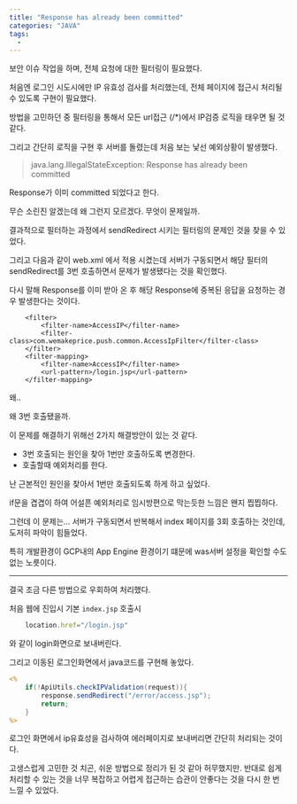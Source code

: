 ```yaml
---
title: "Response has already been committed"
categories: "JAVA"
tags:
  - 
---
```


보안 이슈 작업을 하며, 전체 요청에 대한 필터링이 필요했다.

처음엔 로그인 시도시에만 IP 유효성 검사를 처리했는데, 전체 페이지에 접근시 처리될 수 있도록 구현이 필요했다.

방법을 고민하던 중 필터링을 통해서 모든 url접근 (/*)에서 IP검증 로직을 태우면 될 것 같다.

그리고 간단히 로직을 구현 후 서버를 돌렸는데 처음 보는 낯선 예외상황이 발생했다.

> java.lang.IllegalStateException: Response has already been committed

Response가 이미 committed 되었다고 한다.

무슨 소린진 알겠는데 왜 그런지 모르겠다. 무엇이 문제일까.

결과적으로 필터하는 과정에서 sendRedirect 시키는 필터링의 문제인 것을 찾을 수 있었다.

그리고 다음과 같이 web.xml 에서 적용 시켰는데 서버가 구동되면서 해당 필터의 sendRedirect를 3번 호출하면서 문제가 발생됐다는 것을 확인했다.

다시 말해 Response를 이미 받아 온 후 해당 Response에 중복된 응답을 요청하는 경우 발생한다는 것이다.

~~~
    <filter>
        <filter-name>AccessIP</filter-name>
        <filter-class>com.wemakeprice.push.common.AccessIpFilter</filter-class>
    </filter>
    <filter-mapping>
        <filter-name>AccessIP</filter-name>
        <url-pattern>/login.jsp</url-pattern>
    </filter-mapping>
~~~

왜..

왜 3번 호출됐을까.

이 문제를 해결하기 위해선 2가지 해결방안이 있는 것 같다.

- 3번 호출되는 원인을 찾아 1번만 호출하도록 변경한다.
- 호출할때 예외처리를 한다.

난 근본적인 원인을 찾아서 1번만 호출되도록 하게 하고 싶었다.

if문을 겹겹이 하여 어설픈 예외처리로 임시방편으로 막는듯한 느낌은 왠지 찝찝하다.

그런데 이 문제는... 서버가 구동되면서 반복해서 index 페이지를 3회 호출하는 것인데, 도저히 파악이 힘들었다.

특히 개발환경이 GCP내의 App Engine 환경이기 떄문에 was서버 설정을 확인할 수도 없는 노릇이다.

---

결국 조금 다른 방법으로 우회하여 처리했다.

처음 웹에 진입시 기본 <code>index.jsp</code> 호출시 

~~~javascript
    location.href="/login.jsp"
~~~

와 같이 login화면으로 보내버린다.

그리고 이동된 로그인화면에서 java코드를 구현해 놓았다.

~~~jsp
<%
    if(!ApiUtils.checkIPValidation(request)){
        response.sendRedirect("/error/access.jsp");
        return;
    }
%>
~~~
로그인 화면에서 ip유효성을 검사하여 에러페이지로 보내버리면 간단히 처리되는 것이다.

고생스럽게 고민한 것 치곤, 쉬운 방법으로 정리가 된 것 같아 허무했지만. 반대로 쉽게 처리할 수 있는 것을 너무 복잡하고 어렵게 접근하는 습관이 안좋다는 것을 다시 한 번 느낄 수 있었다.


